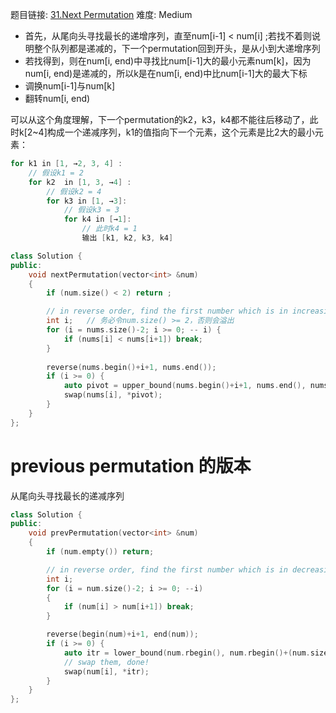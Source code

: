 题目链接: [31.Next Permutation][1]
难度: Medium

- 首先，从尾向头寻找最长的递增序列，直至num[i-1] < num[i] ;若找不着则说明整个队列都是递减的，下一个permutation回到开头，是从小到大递增序列
- 若找得到，则在num[i, end)中寻找比num[i-1]大的最小元素num[k]，因为num[i, end)是递减的，所以k是在num[i, end)中比num[i-1]大的最大下标
- 调换num[i-1]与num[k]
- 翻转num[i, end)

可以从这个角度理解，下一个permutation的k2，k3，k4都不能往后移动了，此时k[2~4]构成一个递减序列，k1的值指向下一个元素，这个元素是比2大的最小元素：
```cpp
for k1 in [1, →2, 3, 4] :
	// 假设k1 = 2
	for k2  in [1, 3, →4] :
		// 假设k2 = 4
		for k3 in [1, →3]:
			// 假设k3 = 3
			for k4 in [→1]:
				// 此时k4 = 1
				输出 [k1, k2, k3, k4]
```

```cpp
class Solution {
public:
    void nextPermutation(vector<int> &num) 
    {
        if (num.size() < 2) return ;

        // in reverse order, find the first number which is in increasing trend (we call it violated number here)
        int i;   // 务必令num.size() >= 2，否则会溢出
        for (i = nums.size()-2; i >= 0; -- i) {
            if (nums[i] < nums[i+1]) break;
        }
        
        reverse(nums.begin()+i+1, nums.end());
        if (i >= 0) {
            auto pivot = upper_bound(nums.begin()+i+1, nums.end(), nums[i]);
            swap(nums[i], *pivot);
        }
    }
};
```

# previous permutation 的版本

从尾向头寻找最长的递减序列

```cpp
class Solution {
public:
    void prevPermutation(vector<int> &num) 
    {
        if (num.empty()) return;

        // in reverse order, find the first number which is in decreasing trend (we call it violated number here)
        int i;
        for (i = num.size()-2; i >= 0; --i)
        {
            if (num[i] > num[i+1]) break;
        }

        reverse(begin(num)+i+1, end(num));
        if (i >= 0) {
            auto itr = lower_bound(num.rbegin(), num.rbegin()+(num.size()-i-1), num[i])-1;
            // swap them, done!
            swap(num[i], *itr);
        }
    }
};
```

[1]: https://leetcode.com/problems/next-permutation/